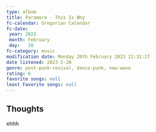 ```yaml
---
type: album 
title: Paramore - This Is Why
fc-calendar: Gregorian Calendar
fc-date: 
 year: 2023
 month: February
 day:   20
fc-category: music
modification date: Monday 20th February 2023 21:31:17
date listened: 2023-2-20 
genre: post-punk-revival, dance-punk, new-wave 
rating: 6
favorite songs: null
least Favorite songs: null
---
```

## Thoughts

ehhh